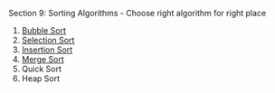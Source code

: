 Section 9: Sorting Algorithms - Choose right algorithm for right place

1. [Bubble Sort](https://en.wikipedia.org/wiki/Bubble_sort)
2. [Selection Sort](https://en.wikipedia.org/wiki/Selection_sort)
3. [Insertion Sort](https://en.wikipedia.org/wiki/Insertion_sort)
4. [Merge Sort](https://en.wikipedia.org/wiki/Merge_sort)
5. Quick Sort
6. Heap Sort
